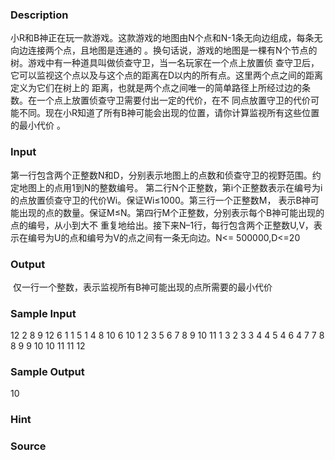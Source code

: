 
### Description
小R和B神正在玩一款游戏。这款游戏的地图由N个点和N-1条无向边组成，每条无向边连接两个点，且地图是连通的
。换句话说，游戏的地图是一棵有N个节点的树。游戏中有一种道具叫做侦查守卫，当一名玩家在一个点上放置侦
查守卫后，它可以监视这个点以及与这个点的距离在D以内的所有点。这里两个点之间的距离定义为它们在树上的
距离，也就是两个点之间唯一的简单路径上所经过边的条数。在一个点上放置侦查守卫需要付出一定的代价，在不
同点放置守卫的代价可能不同。现在小R知道了所有B神可能会出现的位置，请你计算监视所有这些位置的最小代价
。
### Input
第一行包含两个正整数N和D，分别表示地图上的点数和侦查守卫的视野范围。约定地图上的点用1到N的整数编号。
第二行N个正整数，第i个正整数表示在编号为i的点放置侦查守卫的代价Wi。保证Wi≤1000。第三行一个正整数M，
表示B神可能出现的点的数量。保证M≤N。第四行M个正整数，分别表示每个B神可能出现的点的编号，从小到大不
重复地给出。接下来N–1行，每行包含两个正整数U,V，表示在编号为U的点和编号为V的点之间有一条无向边。N<=
500000,D<=20
### Output
 仅一行一个整数，表示监视所有B神可能出现的点所需要的最小代价
### Sample Input
12 2
8 9 12 6 1 1 5 1 4 8 10 6
10
1 2 3 5 6 7 8 9 10 11
1 3
2 3
3 4
4 5
4 6
4 7
7 8
8 9
9 10
10 11
11 12
### Sample Output
10
### Hint

### Source
